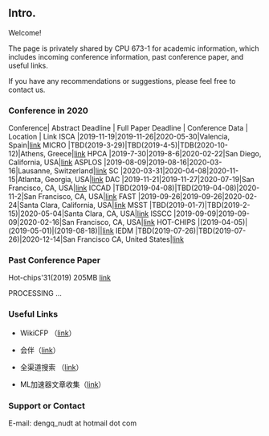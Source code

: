 ## Intro.

Welcome!

The page is privately shared by CPU 673-1 for academic information, which includes incoming conference information, past conference paper, and useful links.

If you have any recommendations or suggestions, please feel free to contact us.


### Conference in 2020

Conference| Abstract Deadline | Full Paper Deadline | Conference Data | Location | Link
ISCA      |2019-11-19|2019-11-26|2020-05-30|Valencia, Spain|[link](https://iscaconf.org/isca2020/)
MICRO     |TBD(2019-3-29)|TBD(2019-4-5)|TDB(2020-10-12)|Athens, Greece|[link](https://www.microarch.org/micro53/)
HPCA      |2019-7-30|2019-8-6|2020-02-22|San Diego, California, USA|[link](https://www.hpca-conf.org/2020/)
ASPLOS    |2019-08-09|2019-08-16|2020-03-16|Lausanne, Switzerland|[link](https://asplos-conference.org/)
SC        |2020-03-31|2020-04-08|2020-11-15|Atlanta, Georgia, USA|[link](https://sc20.supercomputing.org)
DAC       |2019-11-21|2019-11-27|2020-07-19|San Francisco, CA, USA|[link](https://dac.com/)
ICCAD     |TBD(2019-04-08)|TBD(2019-04-08)|2020-11-2|San Francisco, CA, USA|[link](https://iccad.com/)
FAST      |2019-09-26|2019-09-26|2020-02-24|Santa Clara, California, USA|[link](https://www.usenix.org/conference/fast20)
MSST      |TBD(2019-01-7)|TBD(2019-2-15)|2020-05-04|Santa Clara, CA, USA|[link](https://storageconference.us/)
ISSCC     |2019-09-09|2019-09-09|2020-02-16|San Francisco, CA, USA|[link](http://isscc.org/)
HOT-CHIPS |(2019-04-05)|(2019-05-01)|(2019-08-18)||[link](https://www.hotchips.org/)
IEDM      |TBD(2019-07-26)|TBD(2019-07-26)|2020-12-14|San Francisco CA, United States|[link](https://ieee-iedm.org/)

### Past Conference Paper 

Hot-chips'31(2019) 205MB [link](https://1drv.ms/u/s!AsUDrQ-JGn_9gbY6JXN0ZemuU6FzAg?e=V0v7xM)

PROCESSING ...

### Useful Links

- WikiCFP （[link](http://www.wikicfp.com/cfp/)）

- 会伴（[link](http://www.myhuiban.com/)）

- 全渠道搜索 （[link](http://dir.scmor.com/)）

- ML加速器文章收集（[link](https://github.com/fengbintu/Neural-Networks-on-Silicon#2018-aspdac)）

### Support or Contact

E-mail: dengq_nudt at hotmail dot com

